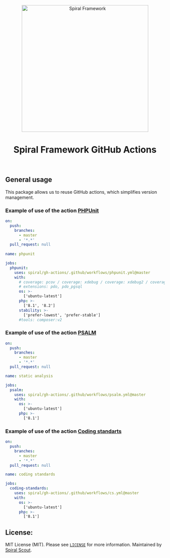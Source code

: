 <p align="center">
    <img src="https://user-images.githubusercontent.com/2461257/112313394-d926c580-8cb8-11eb-84ea-717df4e4d167.png" width="400" alt="Spiral Framework">
    <h1 align="center">Spiral Framework GitHub Actions</h1>
    <br>
</p>


## General usage

This package allows us to reuse GitHub actions, which simplifies version management.

### Example of use of the action [PHPUnit](https://github.com/sebastianbergmann/phpunit)

```yml
on:
  push:
    branches:
      - master
      - '*.*'
  pull_request: null
  
name: phpunit

jobs:
  phpunit:
    uses: spiral/gh-actions/.github/workflows/phpunit.yml@master
    with:
      # coverage: pcov / coverage: xdebug / coverage: xdebug2 / coverage: none 
      # extensions: pdo, pdo_pgsql
      os: >-
        ['ubuntu-latest']
      php: >-
        ['8.1', '8.2']
      stability: >-
        ['prefer-lowest', 'prefer-stable']
      #tools: composer:v2 
```

### Example of use of the action [PSALM](https://github.com/vimeo/psalm)

```yml
on:
  push:
    branches:
      - master
      - '*.*'
  pull_request: null

name: static analysis

jobs:
  psalm:
    uses: spiral/gh-actions/.github/workflows/psalm.yml@master
    with:
      os: >-
        ['ubuntu-latest']
      php: >-
        ['8.1']
```

### Example of use of the action [Coding standarts](https://github.com/spiral/code-style)

```yml
on:
  push:
    branches:
      - master
      - '*.*'
  pull_request: null

name: coding standards

jobs:
  coding-standards:
    uses: spiral/gh-actions/.github/workflows/cs.yml@master
    with:
      os: >-
        ['ubuntu-latest']
      php: >-
        ['8.1']
```

License:
--------
MIT License (MIT). Please see [`LICENSE`](./LICENSE) for more information. Maintained by [Spiral Scout](https://spiralscout.com).
